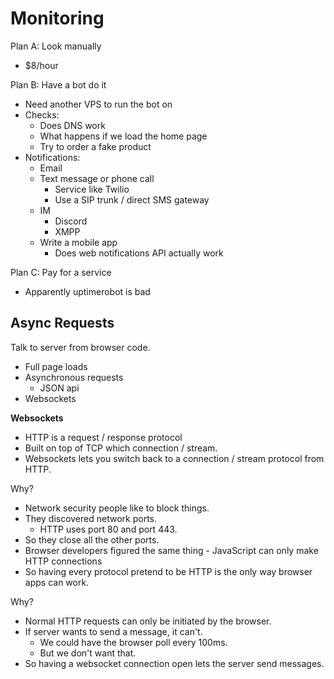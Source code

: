 
# Monitoring

Plan A: Look manually

 - $8/hour

Plan B: Have a bot do it

 - Need another VPS to run the bot on
 - Checks:
   - Does DNS work
   - What happens if we load the home page
   - Try to order a fake product
 - Notifications:
   - Email
   - Text message or phone call
     - Service like Twilio
     - Use a SIP trunk / direct SMS gateway
   - IM
     - Discord
     - XMPP
   - Write a mobile app
     - Does web notifications API actually work

Plan C: Pay for a service

 - Apparently uptimerobot is bad 


## Async Requests

Talk to server from browser code.

 - Full page loads
 - Asynchronous requests 
   - JSON api
 - Websockets

**Websockets**

 - HTTP is a request / response protocol
 - Built on top of TCP which connection / stream.
 - Websockets lets you switch back to a connection / stream protocol
   from HTTP.

Why?

 - Network security people like to block things.
 - They discovered network ports.
   - HTTP uses port 80 and port 443.
 - So they close all the other ports.
 - Browser developers figured the same thing - JavaScript can
   only make HTTP connections
 - So having every protocol pretend to be HTTP is the only way
   browser apps can work.

Why?

 - Normal HTTP requests can only be initiated by the browser.
 - If server wants to send a message, it can't.
   - We could have the browser poll every 100ms.
   - But we don't want that.
 - So having a websocket connection open lets the server send
   messages.

